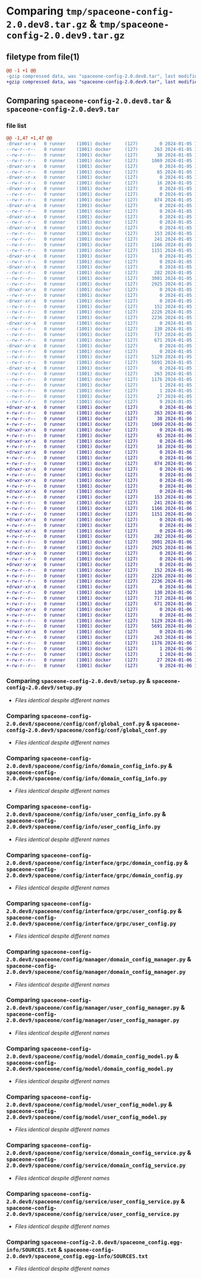 # Comparing `tmp/spaceone-config-2.0.dev8.tar.gz` & `tmp/spaceone-config-2.0.dev9.tar.gz`

## filetype from file(1)

```diff
@@ -1 +1 @@
-gzip compressed data, was "spaceone-config-2.0.dev8.tar", last modified: Fri Jan  5 11:20:19 2024, max compression
+gzip compressed data, was "spaceone-config-2.0.dev9.tar", last modified: Sat Jan  6 13:21:21 2024, max compression
```

## Comparing `spaceone-config-2.0.dev8.tar` & `spaceone-config-2.0.dev9.tar`

### file list

```diff
@@ -1,47 +1,47 @@
-drwxr-xr-x   0 runner    (1001) docker     (127)        0 2024-01-05 11:20:19.634609 spaceone-config-2.0.dev8/
--rw-r--r--   0 runner    (1001) docker     (127)      263 2024-01-05 11:20:19.634609 spaceone-config-2.0.dev8/PKG-INFO
--rw-r--r--   0 runner    (1001) docker     (127)       38 2024-01-05 11:20:19.634609 spaceone-config-2.0.dev8/setup.cfg
--rw-r--r--   0 runner    (1001) docker     (127)     1069 2024-01-05 11:20:08.000000 spaceone-config-2.0.dev8/setup.py
-drwxr-xr-x   0 runner    (1001) docker     (127)        0 2024-01-05 11:20:19.630609 spaceone-config-2.0.dev8/spaceone/
--rw-r--r--   0 runner    (1001) docker     (127)       65 2024-01-05 11:20:08.000000 spaceone-config-2.0.dev8/spaceone/__init__.py
-drwxr-xr-x   0 runner    (1001) docker     (127)        0 2024-01-05 11:20:19.630609 spaceone-config-2.0.dev8/spaceone/config/
--rw-r--r--   0 runner    (1001) docker     (127)       16 2024-01-05 11:20:08.000000 spaceone-config-2.0.dev8/spaceone/config/__init__.py
-drwxr-xr-x   0 runner    (1001) docker     (127)        0 2024-01-05 11:20:19.630609 spaceone-config-2.0.dev8/spaceone/config/conf/
--rw-r--r--   0 runner    (1001) docker     (127)        0 2024-01-05 11:20:08.000000 spaceone-config-2.0.dev8/spaceone/config/conf/__init__.py
--rw-r--r--   0 runner    (1001) docker     (127)      874 2024-01-05 11:20:08.000000 spaceone-config-2.0.dev8/spaceone/config/conf/global_conf.py
-drwxr-xr-x   0 runner    (1001) docker     (127)        0 2024-01-05 11:20:19.630609 spaceone-config-2.0.dev8/spaceone/config/connector/
--rw-r--r--   0 runner    (1001) docker     (127)        0 2024-01-05 11:20:08.000000 spaceone-config-2.0.dev8/spaceone/config/connector/__init__.py
-drwxr-xr-x   0 runner    (1001) docker     (127)        0 2024-01-05 11:20:19.630609 spaceone-config-2.0.dev8/spaceone/config/error/
--rw-r--r--   0 runner    (1001) docker     (127)        0 2024-01-05 11:20:08.000000 spaceone-config-2.0.dev8/spaceone/config/error/__init__.py
-drwxr-xr-x   0 runner    (1001) docker     (127)        0 2024-01-05 11:20:19.630609 spaceone-config-2.0.dev8/spaceone/config/info/
--rw-r--r--   0 runner    (1001) docker     (127)      153 2024-01-05 11:20:08.000000 spaceone-config-2.0.dev8/spaceone/config/info/__init__.py
--rw-r--r--   0 runner    (1001) docker     (127)      241 2024-01-05 11:20:08.000000 spaceone-config-2.0.dev8/spaceone/config/info/common_info.py
--rw-r--r--   0 runner    (1001) docker     (127)     1166 2024-01-05 11:20:08.000000 spaceone-config-2.0.dev8/spaceone/config/info/domain_config_info.py
--rw-r--r--   0 runner    (1001) docker     (127)     1151 2024-01-05 11:20:08.000000 spaceone-config-2.0.dev8/spaceone/config/info/user_config_info.py
-drwxr-xr-x   0 runner    (1001) docker     (127)        0 2024-01-05 11:20:19.630609 spaceone-config-2.0.dev8/spaceone/config/interface/
--rw-r--r--   0 runner    (1001) docker     (127)        0 2024-01-05 11:20:08.000000 spaceone-config-2.0.dev8/spaceone/config/interface/__init__.py
-drwxr-xr-x   0 runner    (1001) docker     (127)        0 2024-01-05 11:20:19.630609 spaceone-config-2.0.dev8/spaceone/config/interface/grpc/
--rw-r--r--   0 runner    (1001) docker     (127)      282 2024-01-05 11:20:08.000000 spaceone-config-2.0.dev8/spaceone/config/interface/grpc/__init__.py
--rw-r--r--   0 runner    (1001) docker     (127)     3001 2024-01-05 11:20:08.000000 spaceone-config-2.0.dev8/spaceone/config/interface/grpc/domain_config.py
--rw-r--r--   0 runner    (1001) docker     (127)     2925 2024-01-05 11:20:08.000000 spaceone-config-2.0.dev8/spaceone/config/interface/grpc/user_config.py
-drwxr-xr-x   0 runner    (1001) docker     (127)        0 2024-01-05 11:20:19.634609 spaceone-config-2.0.dev8/spaceone/config/lib/
--rw-r--r--   0 runner    (1001) docker     (127)        0 2024-01-05 11:20:08.000000 spaceone-config-2.0.dev8/spaceone/config/lib/__init__.py
-drwxr-xr-x   0 runner    (1001) docker     (127)        0 2024-01-05 11:20:19.634609 spaceone-config-2.0.dev8/spaceone/config/manager/
--rw-r--r--   0 runner    (1001) docker     (127)      152 2024-01-05 11:20:08.000000 spaceone-config-2.0.dev8/spaceone/config/manager/__init__.py
--rw-r--r--   0 runner    (1001) docker     (127)     2226 2024-01-05 11:20:08.000000 spaceone-config-2.0.dev8/spaceone/config/manager/domain_config_manager.py
--rw-r--r--   0 runner    (1001) docker     (127)     2236 2024-01-05 11:20:08.000000 spaceone-config-2.0.dev8/spaceone/config/manager/user_config_manager.py
-drwxr-xr-x   0 runner    (1001) docker     (127)        0 2024-01-05 11:20:19.634609 spaceone-config-2.0.dev8/spaceone/config/model/
--rw-r--r--   0 runner    (1001) docker     (127)      130 2024-01-05 11:20:08.000000 spaceone-config-2.0.dev8/spaceone/config/model/__init__.py
--rw-r--r--   0 runner    (1001) docker     (127)      717 2024-01-05 11:20:08.000000 spaceone-config-2.0.dev8/spaceone/config/model/domain_config_model.py
--rw-r--r--   0 runner    (1001) docker     (127)      671 2024-01-05 11:20:08.000000 spaceone-config-2.0.dev8/spaceone/config/model/user_config_model.py
-drwxr-xr-x   0 runner    (1001) docker     (127)        0 2024-01-05 11:20:19.634609 spaceone-config-2.0.dev8/spaceone/config/service/
--rw-r--r--   0 runner    (1001) docker     (127)        0 2024-01-05 11:20:08.000000 spaceone-config-2.0.dev8/spaceone/config/service/__init__.py
--rw-r--r--   0 runner    (1001) docker     (127)     5129 2024-01-05 11:20:08.000000 spaceone-config-2.0.dev8/spaceone/config/service/domain_config_service.py
--rw-r--r--   0 runner    (1001) docker     (127)     5691 2024-01-05 11:20:08.000000 spaceone-config-2.0.dev8/spaceone/config/service/user_config_service.py
-drwxr-xr-x   0 runner    (1001) docker     (127)        0 2024-01-05 11:20:19.634609 spaceone-config-2.0.dev8/spaceone_config.egg-info/
--rw-r--r--   0 runner    (1001) docker     (127)      263 2024-01-05 11:20:19.000000 spaceone-config-2.0.dev8/spaceone_config.egg-info/PKG-INFO
--rw-r--r--   0 runner    (1001) docker     (127)     1176 2024-01-05 11:20:19.000000 spaceone-config-2.0.dev8/spaceone_config.egg-info/SOURCES.txt
--rw-r--r--   0 runner    (1001) docker     (127)        1 2024-01-05 11:20:19.000000 spaceone-config-2.0.dev8/spaceone_config.egg-info/dependency_links.txt
--rw-r--r--   0 runner    (1001) docker     (127)        1 2024-01-05 11:20:19.000000 spaceone-config-2.0.dev8/spaceone_config.egg-info/not-zip-safe
--rw-r--r--   0 runner    (1001) docker     (127)       27 2024-01-05 11:20:19.000000 spaceone-config-2.0.dev8/spaceone_config.egg-info/requires.txt
--rw-r--r--   0 runner    (1001) docker     (127)        9 2024-01-05 11:20:19.000000 spaceone-config-2.0.dev8/spaceone_config.egg-info/top_level.txt
+drwxr-xr-x   0 runner    (1001) docker     (127)        0 2024-01-06 13:21:21.855971 spaceone-config-2.0.dev9/
+-rw-r--r--   0 runner    (1001) docker     (127)      263 2024-01-06 13:21:21.855971 spaceone-config-2.0.dev9/PKG-INFO
+-rw-r--r--   0 runner    (1001) docker     (127)       38 2024-01-06 13:21:21.855971 spaceone-config-2.0.dev9/setup.cfg
+-rw-r--r--   0 runner    (1001) docker     (127)     1069 2024-01-06 13:21:14.000000 spaceone-config-2.0.dev9/setup.py
+drwxr-xr-x   0 runner    (1001) docker     (127)        0 2024-01-06 13:21:21.851971 spaceone-config-2.0.dev9/spaceone/
+-rw-r--r--   0 runner    (1001) docker     (127)       65 2024-01-06 13:21:14.000000 spaceone-config-2.0.dev9/spaceone/__init__.py
+drwxr-xr-x   0 runner    (1001) docker     (127)        0 2024-01-06 13:21:21.851971 spaceone-config-2.0.dev9/spaceone/config/
+-rw-r--r--   0 runner    (1001) docker     (127)       16 2024-01-06 13:21:14.000000 spaceone-config-2.0.dev9/spaceone/config/__init__.py
+drwxr-xr-x   0 runner    (1001) docker     (127)        0 2024-01-06 13:21:21.851971 spaceone-config-2.0.dev9/spaceone/config/conf/
+-rw-r--r--   0 runner    (1001) docker     (127)        0 2024-01-06 13:21:14.000000 spaceone-config-2.0.dev9/spaceone/config/conf/__init__.py
+-rw-r--r--   0 runner    (1001) docker     (127)      874 2024-01-06 13:21:14.000000 spaceone-config-2.0.dev9/spaceone/config/conf/global_conf.py
+drwxr-xr-x   0 runner    (1001) docker     (127)        0 2024-01-06 13:21:21.851971 spaceone-config-2.0.dev9/spaceone/config/connector/
+-rw-r--r--   0 runner    (1001) docker     (127)        0 2024-01-06 13:21:14.000000 spaceone-config-2.0.dev9/spaceone/config/connector/__init__.py
+drwxr-xr-x   0 runner    (1001) docker     (127)        0 2024-01-06 13:21:21.851971 spaceone-config-2.0.dev9/spaceone/config/error/
+-rw-r--r--   0 runner    (1001) docker     (127)        0 2024-01-06 13:21:14.000000 spaceone-config-2.0.dev9/spaceone/config/error/__init__.py
+drwxr-xr-x   0 runner    (1001) docker     (127)        0 2024-01-06 13:21:21.851971 spaceone-config-2.0.dev9/spaceone/config/info/
+-rw-r--r--   0 runner    (1001) docker     (127)      153 2024-01-06 13:21:14.000000 spaceone-config-2.0.dev9/spaceone/config/info/__init__.py
+-rw-r--r--   0 runner    (1001) docker     (127)      241 2024-01-06 13:21:14.000000 spaceone-config-2.0.dev9/spaceone/config/info/common_info.py
+-rw-r--r--   0 runner    (1001) docker     (127)     1166 2024-01-06 13:21:14.000000 spaceone-config-2.0.dev9/spaceone/config/info/domain_config_info.py
+-rw-r--r--   0 runner    (1001) docker     (127)     1151 2024-01-06 13:21:14.000000 spaceone-config-2.0.dev9/spaceone/config/info/user_config_info.py
+drwxr-xr-x   0 runner    (1001) docker     (127)        0 2024-01-06 13:21:21.851971 spaceone-config-2.0.dev9/spaceone/config/interface/
+-rw-r--r--   0 runner    (1001) docker     (127)        0 2024-01-06 13:21:14.000000 spaceone-config-2.0.dev9/spaceone/config/interface/__init__.py
+drwxr-xr-x   0 runner    (1001) docker     (127)        0 2024-01-06 13:21:21.851971 spaceone-config-2.0.dev9/spaceone/config/interface/grpc/
+-rw-r--r--   0 runner    (1001) docker     (127)      282 2024-01-06 13:21:14.000000 spaceone-config-2.0.dev9/spaceone/config/interface/grpc/__init__.py
+-rw-r--r--   0 runner    (1001) docker     (127)     3001 2024-01-06 13:21:14.000000 spaceone-config-2.0.dev9/spaceone/config/interface/grpc/domain_config.py
+-rw-r--r--   0 runner    (1001) docker     (127)     2925 2024-01-06 13:21:14.000000 spaceone-config-2.0.dev9/spaceone/config/interface/grpc/user_config.py
+drwxr-xr-x   0 runner    (1001) docker     (127)        0 2024-01-06 13:21:21.851971 spaceone-config-2.0.dev9/spaceone/config/lib/
+-rw-r--r--   0 runner    (1001) docker     (127)        0 2024-01-06 13:21:14.000000 spaceone-config-2.0.dev9/spaceone/config/lib/__init__.py
+drwxr-xr-x   0 runner    (1001) docker     (127)        0 2024-01-06 13:21:21.855971 spaceone-config-2.0.dev9/spaceone/config/manager/
+-rw-r--r--   0 runner    (1001) docker     (127)      152 2024-01-06 13:21:14.000000 spaceone-config-2.0.dev9/spaceone/config/manager/__init__.py
+-rw-r--r--   0 runner    (1001) docker     (127)     2226 2024-01-06 13:21:14.000000 spaceone-config-2.0.dev9/spaceone/config/manager/domain_config_manager.py
+-rw-r--r--   0 runner    (1001) docker     (127)     2236 2024-01-06 13:21:14.000000 spaceone-config-2.0.dev9/spaceone/config/manager/user_config_manager.py
+drwxr-xr-x   0 runner    (1001) docker     (127)        0 2024-01-06 13:21:21.855971 spaceone-config-2.0.dev9/spaceone/config/model/
+-rw-r--r--   0 runner    (1001) docker     (127)      130 2024-01-06 13:21:14.000000 spaceone-config-2.0.dev9/spaceone/config/model/__init__.py
+-rw-r--r--   0 runner    (1001) docker     (127)      717 2024-01-06 13:21:14.000000 spaceone-config-2.0.dev9/spaceone/config/model/domain_config_model.py
+-rw-r--r--   0 runner    (1001) docker     (127)      671 2024-01-06 13:21:14.000000 spaceone-config-2.0.dev9/spaceone/config/model/user_config_model.py
+drwxr-xr-x   0 runner    (1001) docker     (127)        0 2024-01-06 13:21:21.855971 spaceone-config-2.0.dev9/spaceone/config/service/
+-rw-r--r--   0 runner    (1001) docker     (127)        0 2024-01-06 13:21:14.000000 spaceone-config-2.0.dev9/spaceone/config/service/__init__.py
+-rw-r--r--   0 runner    (1001) docker     (127)     5129 2024-01-06 13:21:14.000000 spaceone-config-2.0.dev9/spaceone/config/service/domain_config_service.py
+-rw-r--r--   0 runner    (1001) docker     (127)     5691 2024-01-06 13:21:14.000000 spaceone-config-2.0.dev9/spaceone/config/service/user_config_service.py
+drwxr-xr-x   0 runner    (1001) docker     (127)        0 2024-01-06 13:21:21.855971 spaceone-config-2.0.dev9/spaceone_config.egg-info/
+-rw-r--r--   0 runner    (1001) docker     (127)      263 2024-01-06 13:21:21.000000 spaceone-config-2.0.dev9/spaceone_config.egg-info/PKG-INFO
+-rw-r--r--   0 runner    (1001) docker     (127)     1176 2024-01-06 13:21:21.000000 spaceone-config-2.0.dev9/spaceone_config.egg-info/SOURCES.txt
+-rw-r--r--   0 runner    (1001) docker     (127)        1 2024-01-06 13:21:21.000000 spaceone-config-2.0.dev9/spaceone_config.egg-info/dependency_links.txt
+-rw-r--r--   0 runner    (1001) docker     (127)        1 2024-01-06 13:21:21.000000 spaceone-config-2.0.dev9/spaceone_config.egg-info/not-zip-safe
+-rw-r--r--   0 runner    (1001) docker     (127)       27 2024-01-06 13:21:21.000000 spaceone-config-2.0.dev9/spaceone_config.egg-info/requires.txt
+-rw-r--r--   0 runner    (1001) docker     (127)        9 2024-01-06 13:21:21.000000 spaceone-config-2.0.dev9/spaceone_config.egg-info/top_level.txt
```

### Comparing `spaceone-config-2.0.dev8/setup.py` & `spaceone-config-2.0.dev9/setup.py`

 * *Files identical despite different names*

### Comparing `spaceone-config-2.0.dev8/spaceone/config/conf/global_conf.py` & `spaceone-config-2.0.dev9/spaceone/config/conf/global_conf.py`

 * *Files identical despite different names*

### Comparing `spaceone-config-2.0.dev8/spaceone/config/info/domain_config_info.py` & `spaceone-config-2.0.dev9/spaceone/config/info/domain_config_info.py`

 * *Files identical despite different names*

### Comparing `spaceone-config-2.0.dev8/spaceone/config/info/user_config_info.py` & `spaceone-config-2.0.dev9/spaceone/config/info/user_config_info.py`

 * *Files identical despite different names*

### Comparing `spaceone-config-2.0.dev8/spaceone/config/interface/grpc/domain_config.py` & `spaceone-config-2.0.dev9/spaceone/config/interface/grpc/domain_config.py`

 * *Files identical despite different names*

### Comparing `spaceone-config-2.0.dev8/spaceone/config/interface/grpc/user_config.py` & `spaceone-config-2.0.dev9/spaceone/config/interface/grpc/user_config.py`

 * *Files identical despite different names*

### Comparing `spaceone-config-2.0.dev8/spaceone/config/manager/domain_config_manager.py` & `spaceone-config-2.0.dev9/spaceone/config/manager/domain_config_manager.py`

 * *Files identical despite different names*

### Comparing `spaceone-config-2.0.dev8/spaceone/config/manager/user_config_manager.py` & `spaceone-config-2.0.dev9/spaceone/config/manager/user_config_manager.py`

 * *Files identical despite different names*

### Comparing `spaceone-config-2.0.dev8/spaceone/config/model/domain_config_model.py` & `spaceone-config-2.0.dev9/spaceone/config/model/domain_config_model.py`

 * *Files identical despite different names*

### Comparing `spaceone-config-2.0.dev8/spaceone/config/model/user_config_model.py` & `spaceone-config-2.0.dev9/spaceone/config/model/user_config_model.py`

 * *Files identical despite different names*

### Comparing `spaceone-config-2.0.dev8/spaceone/config/service/domain_config_service.py` & `spaceone-config-2.0.dev9/spaceone/config/service/domain_config_service.py`

 * *Files identical despite different names*

### Comparing `spaceone-config-2.0.dev8/spaceone/config/service/user_config_service.py` & `spaceone-config-2.0.dev9/spaceone/config/service/user_config_service.py`

 * *Files identical despite different names*

### Comparing `spaceone-config-2.0.dev8/spaceone_config.egg-info/SOURCES.txt` & `spaceone-config-2.0.dev9/spaceone_config.egg-info/SOURCES.txt`

 * *Files identical despite different names*

